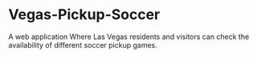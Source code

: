 # Vegas-Pickup-Soccer
A web application Where Las Vegas residents and visitors can check the availability of different soccer pickup games.
